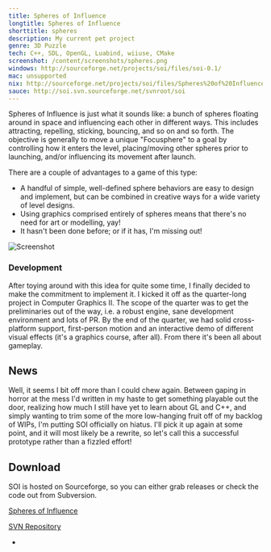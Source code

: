 ```yaml
---
title: Spheres of Influence
longtitle: Spheres of Influence
shorttitle: spheres
description: My current pet project
genre: 3D Puzzle
tech: C++, SDL, OpenGL, Luabind, wiiuse, CMake
screenshot: /content/screenshots/spheres.png 
windows: http://sourceforge.net/projects/soi/files/soi-0.1/
mac: unsupported
nix: http://sourceforge.net/projects/soi/files/Spheres%20of%20Influence-0.1.2-Linux.tar.bz2/download
sauce: http://soi.svn.sourceforge.net/svnroot/soi
---
```



Spheres of Influence is just what it sounds like: a bunch of spheres floating around in space and influencing each other in different ways. This includes attracting, repelling, sticking, bouncing, and so on and so forth. The objective is generally to move a unique "Focusphere" to a goal by controlling how it enters the level, placing/moving other spheres prior to launching, and/or influencing its movement after launch.

There are a couple of advantages to a game of this type: 

- A handful of simple, well-defined sphere behaviors are easy to design and implement, but can be combined in creative ways for a wide variety of level designs. 
- Using graphics comprised entirely of spheres means that there's no need for art or modelling, yay!
- It hasn't been done before; or if it has, I'm missing out!

![Screenshot]($screenshot$)

### Development ###

After toying around with this idea for quite some time, I finally decided to make the commitment to implement it. I kicked it off as the quarter-long project in Computer Graphics II. The scope of the quarter was to get the preliminaries out of the way, i.e. a robust engine, sane development environment and lots of PR. By the end of the quarter, we had solid cross-platform support, first-person motion and an interactive demo of different visual effects (it's a graphics course, after all). From there it's been all about gameplay.

## News ##

Well, it seems I bit off more than I could chew again. Between gaping in horror at the mess I'd written in my haste to get something playable out the door, realizing how much I still have yet to learn about GL and C++, and simply wanting to trim some of the more low-hanging fruit off of my backlog of WIPs, I'm putting SOI officially on hiatus. I'll pick it up again at some point, and it will most likely be a rewrite, so let's call this a successful prototype rather than a fizzled effort!

## Download
SOI is hosted on Sourceforge, so you can either grab releases or check the code out from Subversion.

[Spheres of Influence](http://sourceforge.net/projects/soi)

[SVN Repository](http://soi.svn.sourceforge.net/svnroot/soi)

-
